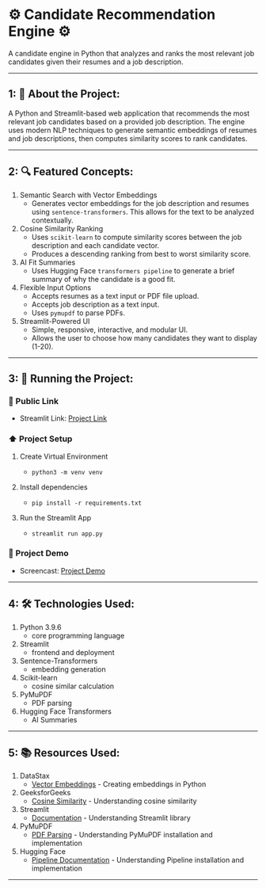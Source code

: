# ⚙️ Candidate Recommendation Engine ⚙️
A candidate engine in Python that analyzes and ranks the most relevant job candidates given their resumes and a job description.

---

## 1: 📌 About the Project:
A Python and Streamlit-based web application that recommends the most relevant job candidates based on a provided job description. The engine uses modern NLP techniques to generate semantic embeddings of resumes and job descriptions, then computes similarity scores to rank candidates. 

---

## 2: 🔍 Featured Concepts:
1. Semantic Search with Vector Embeddings
   - Generates vector embeddings for the job description and resumes using `sentence-transformers`. This allows for the text to be analyzed contextually.
2. Cosine Similarity Ranking
   - Uses `scikit-learn` to compute similarity scores between the job description and each candidate vector.
   - Produces a descending ranking from best to worst similarity score.
3. AI Fit Summaries
   - Uses Hugging Face `transformers pipeline` to generate a brief summary of why the candidate is a good fit.
4. Flexible Input Options
   - Accepts resumes as a text input or PDF file upload.
   - Accepts job description as a text input.
   - Uses `pymupdf` to parse PDFs.
5. Streamlit-Powered UI
   - Simple, responsive, interactive, and modular UI.
   - Allows the user to choose how many candidates they want to display (1-20).
    
---

## 3: 🚀 Running the Project:
### 🔗 Public Link
- Streamlit Link: [Project Link]()
### ⬆️ Project Setup
1. Create Virtual Environment
   - `python3 -m venv venv`
     
2. Install dependencies
   - `pip install -r requirements.txt`

3. Run the Streamlit App
   - `streamlit run app.py`

### 🎥 Project Demo
- Screencast: [Project Demo](https://youtu.be/GjuWghdO9I8)
---

## 4: 🛠 Technologies Used:
1. Python 3.9.6
   - core programming language
2. Streamlit
   - frontend and deployment
3. Sentence-Transformers
   - embedding generation
4. Scikit-learn
   - cosine similar calculation
5. PyMuPDF
   - PDF parsing
6. Hugging Face Transformers
   - AI Summaries
  
---

## 5: 📚 Resources Used:
1. DataStax
   - [Vector Embeddings](https://www.datastax.com/blog/how-to-create-vector-embeddings-in-python) - Creating embeddings in Python
2. GeeksforGeeks
   - [Cosine Similarity](https://www.geeksforgeeks.org/dbms/cosine-similarity/) - Understanding cosine similarity
3. Streamlit
   - [Documentation](https://docs.streamlit.io/) - Understanding Streamlit library
4. PyMuPDF
   - [PDF Parsing](https://pymupdf.readthedocs.io/en/latest/) - Understanding PyMuPDF installation and implementation
5. Hugging Face
   - [Pipeline Documentation](https://huggingface.co/docs/transformers/pipeline_tutorial) - Understanding Pipeline installation and implementation
     
---


